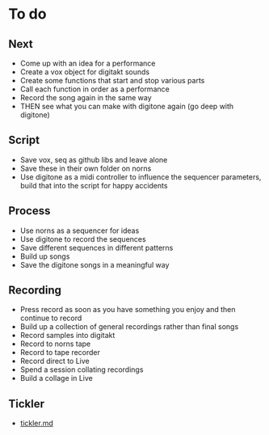# To do

## Next
- Come up with an idea for a performance
- Create a vox object for digitakt sounds
- Create some functions that start and stop various parts
- Call each function in order as a performance
- Record the song again in the same way
- THEN see what you can make with digitone again (go deep with digitone)

## Script
- Save vox, seq as github libs and leave alone
- Save these in their own folder on norns
- Use digitone as a midi controller to influence the sequencer parameters, build that into the script for happy accidents

## Process
- Use norns as a sequencer for ideas
- Use digitone to record the sequences
- Save different sequences in different patterns
- Build up songs
- Save the digitone songs in a meaningful way

## Recording
- Press record as soon as you have something you enjoy and then continue to record
- Build up a collection of general recordings rather than final songs
- Record samples into digitakt
- Record to norns tape
- Record to tape recorder
- Record direct to Live
- Spend a session collating recordings
- Build a collage in Live

## Tickler
- [tickler.md](tickler.md)
